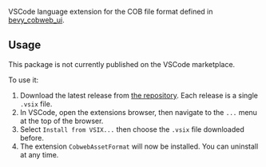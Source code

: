 VSCode language extension for the COB file format defined in [bevy_cobweb_ui](https://github.com/UkoeHB/bevy_cobweb_ui/).


## Usage

This package is not currently published on the VSCode marketplace.

To use it:
1. Download the latest release from [the repository](https://github.com/UkoeHB/vscode-cob). Each release is a single `.vsix` file.
2. In VSCode, open the extensions browser, then navigate to the `...` menu at the top of the browser.
3. Select `Install from VSIX...` then choose the `.vsix` file downloaded before.
4. The extension `CobwebAssetFormat` will now be installed. You can uninstall at any time.
